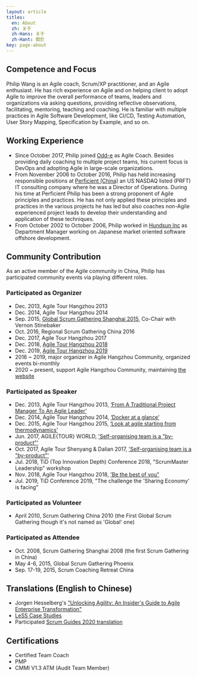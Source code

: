 ```yaml
---
layout: article
titles:
  en: About
  zh: 关于
  zh-Hans: 关于
  zh-Hant: 關於
key: page-about
---
```


## Competence and Focus

Philip Wang is an Agile coach, Scrum/XP practitioner, and an Agile enthusiast. He has rich experience on Agile and on helping client to adopt Agile to improve the overall performance of teams, leaders and organizations via asking questions, providing reflective observations, facilitating, mentoring, teaching and coaching. He is familiar with multiple practices in Agile Software Development, like CI/CD, Testing Automation, User Story Mapping, Specification by Example, and so on.

## Working Experience

- Since October 2017, Philip joined [Odd-e](http://odd-e.com) as Agile Coach. Besides providing daily coaching to multiple project teams, his current focus is DevOps and adopting Agile in large-scale organizations.
- From November 2006 to October 2016, Philip has held increasing responsible positions at [Perficient (China)](http://perficient.com) an US NASDAQ listed (PRFT) IT consulting company where he was a Director of Operations. During his time at Perficient Philip has been a strong proponent of Agile principles and practices. He has not only applied these principles and practices in the various projects he has led but also coaches non-Agile experienced project leads to develop their understanding and application of these techniques.
- From October 2002 to October 2006, Philip worked in [Hundsun Inc](http://hundsun.com) as Department Manager working on Japanese market oriented software offshore development.

## Community Contribution

As an active member of the Agile community in China, Philip has participated community events via playing different roles.

### Participated as Organizer

- Dec. 2013, Agile Tour Hangzhou 2013
- Dec. 2014, Agile Tour Hangzhou 2014
- Sep. 2015, [Global Scrum Gathering Shanghai 2015](https://www.scrumalliance.org/ScrumRedesignDEVSite/media/ScrumAllianceMedia/Global%20Scrum%20Gatherings/2015%20Shanghai/SGSHA_SessionDescriptions_Aug31.pdf), Co-Chair with Vernon Stinebaker
- Oct. 2016, Regional Scrum Gathering China 2016
- Dec. 2017, Agile Tour Hangzhou 2017
- Dec. 2018, [Agile Tour Hangzhou 2018](http://agilehangzhou.org/2018/11/17/AgileTour2018Hangzhou.html)
- Dec. 2019, [Agile Tour Hangzhou 2019](http://agilehangzhou.org/2019/11/11/AgileTour2019Hangzhou.html)
- 2016 ~ 2019, major organizer in Agile Hangzhou Community, organized events bi-monthly
- 2020 ~ present, support Agile Hangzhou Community, maintaining [the website](http://agilehangzhou.org)

### Participated as Speaker

- Dec. 2013, Agile Tour Hangzhou 2013, [‘From A Traditional Project Manager To An Agile Leader’](https://www2.slideshare.net/Philip.Wang/from-a-traditional-project-manager-to-an-agile-leader)
- Dec. 2014, Agile Tour Hangzhou 2014, [‘Docker at a glance’](https://www2.slideshare.net/Philip.Wang/docker-ata-glance)
- Dec. 2015, Agile Tour Hangzhou 2015, [‘Look at agile starting from thermodynamics’](https://www2.slideshare.net/Philip.Wang/look-at-agile-starting-from-thermodynamics)
- Jun. 2017, AGILE{TOUR} WORLD, ['Self-organising team is a "by-product"'](https://www2.slideshare.net/Philip.Wang/self-organized-team-is-a-byproduct)
- Oct. 2017, Agile Tour Shenyang & Dalian 2017, ['Self-organising team is a "by-product"'](https://www2.slideshare.net/Philip.Wang/self-organized-team-is-a-byproduct)
- Jul. 2018, TiD (Top Innovation Depth) Conference 2018, "ScrumMaster Leadership" workshop
- Nov. 2018, Agile Tour Hangzhou 2018, ['Be the best of you"](https://eyun.baidu.com/s/3kWrKpev)
- Jul. 2019, TiD Conference 2019, "The challenge the 'Sharing Economy' is facing"

### Participated as Volunteer

- April 2010, Scrum Gathering China 2010 (the First Global Scrum Gathering though it's not named as 'Global' one)

### Participated as Attendee

- Oct. 2008, Scrum Gathering Shanghai 2008 (the first Scrum Gathering in China)
- May 4-6, 2015, Global Scrum Gathering Phoenix
- Sep. 17-19, 2015, Scrum Coaching Retreat China

## Translations (English to Chinese)

- Jorgen Hesselberg's ["Unlocking Agility: An Insider's Guide to Agile Enterprise Transformation"](https://book.douban.com/subject/35187669/)
- [LeSS Case Studies](https://less.works/zh-CN/case-studies/index)
- Participated [Scrum Guides 2020 translation](https://scrumguides.org/docs/scrumguide/v2020/2020-Scrum-Guide-Chinese-Simplified.pdf)

## Certifications

- Certified Team Coach
- PMP
- CMMI V1.3 ATM (Audit Team Member)
